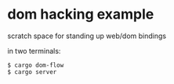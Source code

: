 # dom hacking example

scratch space for standing up web/dom bindings

in two terminals:

```
$ cargo dom-flow
$ cargo server
```
